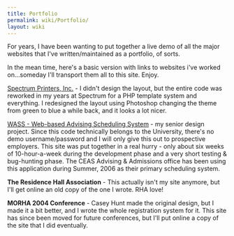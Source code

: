 ```yaml
---
title: Portfolio
permalink: wiki/Portfolio/
layout: wiki
---
```


For years, I have been wanting to put together a live demo of all the
major websites that I've written/maintained as a portfolio, of sorts.

In the mean time, here's a basic version with links to websites i've
worked on...someday I'll transport them all to this site. Enjoy.

[Spectrum Printers, Inc.](http://www.spectrumprinters.com/) - I didn't
design the layout, but the entire code was reworked in my years at
Spectrum for a PHP template system and everything. I redesigned the
layout using Photoshop changing the theme from green to blue a while
back, and it looks a lot nicer.

[WASS - Web-based Advising Scheduling
System](http://portfolio-wass.vanstaveren.us/) - my senior design
project. Since this code technically belongs to the University, there's
no demo username/password and I will only give this out to prospective
employers. This site was put together in a real hurry - only about six
weeks of 10-hour-a-week during the development phase and a very short
testing & bug-hunting phase. The CEAS Advising & Admissions office has
been using this application during Summer, 2006 as their primary
scheduling system.

**The Residence Hall Association** - This actually isn't my site
anymore, but I'll get online an old copy of the one I wrote. RHA love!

**MORHA 2004 Conference** - Casey Hunt made the original design, but I
made it a bit better, and I wrote the whole registration system for it.
This site has since been moved for future conferences, but I'll put
online a copy of the site that I did eventually.
